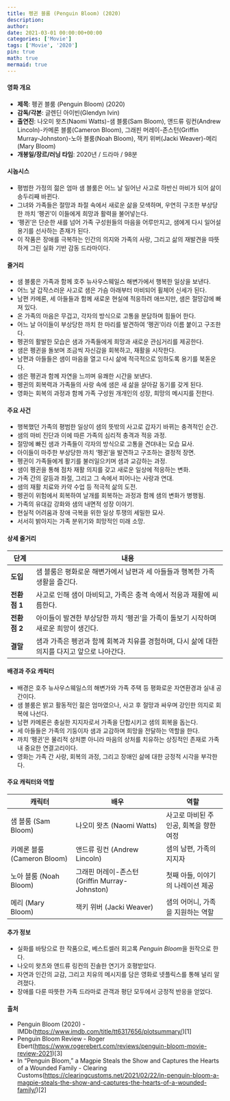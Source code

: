 ```yaml
---
title: 펭귄 블룸 (Penguin Bloom) (2020)
description: 
author: 
date: 2021-03-01 00:00:00+00:00
categories: ['Movie']
tags: ['Movie', '2020']
pin: true
math: true
mermaid: true
---
```

#### 영화 개요

- **제목**: 펭귄 블룸 (Penguin Bloom) (2020)  
- **감독/각본**: 글렌딘 아이빈(Glendyn Ivin)  
- **출연진**: 나오미 왓츠(Naomi Watts)-샘 블룸(Sam Bloom), 앤드류 링컨(Andrew Lincoln)-카메론 블룸(Cameron Bloom), 그래핀 머레이-존스턴(Griffin Murray-Johnston)-노아 블룸(Noah Bloom), 잭키 위버(Jacki Weaver)-메리(Mary Bloom)  
- **개봉일/장르/러닝 타임**: 2020년 / 드라마 / 98분  

#### 시놉시스

- 평범한 가정의 젊은 엄마 샘 블룸은 어느 날 일어난 사고로 하반신 마비가 되어 삶이 송두리째 바뀐다.  
- 그녀와 가족들은 절망과 좌절 속에서 새로운 삶을 모색하며, 우연히 구조한 부상당한 까치 ‘펭귄’이 이들에게 희망과 활력을 불어넣는다.  
- ‘펭귄’은 단순한 새를 넘어 가족 구성원들의 마음을 어루만지고, 샘에게 다시 일어설 용기를 선사하는 존재가 된다.  
- 이 작품은 장애를 극복하는 인간의 의지와 가족의 사랑, 그리고 삶의 재발견을 따뜻하게 그린 실화 기반 감동 드라마이다.  

#### 줄거리

- 샘 블룸은 가족과 함께 호주 뉴사우스웨일스 해변가에서 행복한 일상을 보낸다.  
- 어느 날 갑작스러운 사고로 샘은 가슴 아래부터 마비되어 휠체어 신세가 된다.  
- 남편 카메론, 세 아들들과 함께 새로운 현실에 적응하려 애쓰지만, 샘은 절망감에 빠져 있다.  
- 온 가족의 마음은 무겁고, 각자의 방식으로 고통을 분담하며 힘들어 한다.  
- 어느 날 아이들이 부상당한 까치 한 마리를 발견하여 ‘펭귄’이라 이름 붙이고 구조한다.  
- 펭귄의 활발한 모습은 샘과 가족들에게 희망과 새로운 관심거리를 제공한다.  
- 샘은 펭귄을 돌보며 조금씩 자신감을 회복하고, 재활을 시작한다.  
- 남편과 아들들은 샘이 마음을 열고 다시 삶에 적극적으로 임하도록 용기를 북돋운다.  
- 샘은 펭귄과 함께 자연을 느끼며 유쾌한 시간을 보낸다.  
- 펭귄의 회복력과 가족들의 사랑 속에 샘은 새 삶을 살아갈 동기를 갖게 된다.  
- 영화는 회복의 과정과 함께 가족 구성원 개개인의 성장, 희망의 메시지를 전한다.  

#### 주요 사건

- 행복했던 가족의 평범한 일상이 샘의 뜻밖의 사고로 갑자기 바뀌는 충격적인 순간.  
- 샘의 마비 진단과 이에 따른 가족의 심리적 충격과 적응 과정.  
- 절망에 빠진 샘과 가족들이 각자의 방식으로 고통을 견뎌내는 모습 묘사.  
- 아이들이 마주한 부상당한 까치 ‘펭귄’을 발견하고 구조하는 결정적 장면.  
- 펭귄이 가족들에게 활기를 불러일으키며 샘과 교감하는 과정.  
- 샘이 펭귄을 통해 점차 재활 의지를 갖고 새로운 일상에 적응하는 변화.  
- 가족 간의 갈등과 좌절, 그리고 그 속에서 피어나는 사랑과 연대.  
- 샘의 재활 치료와 카약 수업 등 적극적 삶의 도전.  
- 펭귄이 위험에서 회복하여 날개를 회복하는 과정과 함께 샘의 변화가 병행됨.  
- 가족의 유대감 강화와 샘의 내면적 성장 이야기.  
- 현실적 어려움과 장애 극복을 위한 일상 투쟁의 세밀한 묘사.  
- 서서히 밝아지는 가족 분위기와 희망적인 미래 소망.  

#### 상세 줄거리

| **단계**  | **내용**                                                                                 |
|-----------|------------------------------------------------------------------------------------------|
| **도입**  | 샘 블룸은 평화로운 해변가에서 남편과 세 아들들과 행복한 가족 생활을 즐긴다.               |
| **전환점 1** | 사고로 인해 샘이 마비되고, 가족은 충격 속에서 적응과 재활에 씨름한다.                   |
| **전환점 2** | 아이들이 발견한 부상당한 까치 ‘펭귄’을 가족이 돌보기 시작하며 새로운 희망이 생긴다.     |
| **결말**  | 샘과 가족은 펭귄과 함께 회복과 치유를 경험하며, 다시 삶에 대한 의지를 다지고 앞으로 나아간다. |

#### 배경과 주요 캐릭터

- 배경은 호주 뉴사우스웨일스의 해변가와 가족 주택 등 평화로운 자연환경과 실내 공간이다.  
- 샘 블룸은 밝고 활동적인 젊은 엄마였으나, 사고 후 절망과 싸우며 강인한 의지로 회복에 나선다.  
- 남편 카메론은 충실한 지지자로서 가족을 단합시키고 샘의 회복을 돕는다.  
- 세 아들들은 가족의 기둥이자 샘과 교감하며 희망을 전달하는 역할을 한다.  
- 까치 ‘펭귄’은 물리적 상처뿐 아니라 마음의 상처를 치유하는 상징적인 존재로 가족 내 중요한 연결고리이다.  
- 영화는 가족 간 사랑, 회복의 과정, 그리고 장애인 삶에 대한 긍정적 시각을 부각한다.  

#### 주요 캐릭터와 역할

| **캐릭터**   | **배우**           | **역할**                   |
|--------------|--------------------|----------------------------|
| 샘 블룸 (Sam Bloom)       | 나오미 왓츠 (Naomi Watts)      | 사고로 마비된 주인공, 회복을 향한 여정     |
| 카메론 블룸 (Cameron Bloom) | 앤드류 링컨 (Andrew Lincoln)     | 샘의 남편, 가족의 지지자               |
| 노아 블룸 (Noah Bloom)      | 그래핀 머레이-존스턴 (Griffin Murray-Johnston) | 첫째 아들, 이야기의 나레이션 제공           |
| 메리 (Mary Bloom)           | 잭키 위버 (Jacki Weaver)        | 샘의 어머니, 가족을 지원하는 역할          |

#### 추가 정보

- 실화를 바탕으로 한 작품으로, 베스트셀러 회고록 *Penguin Bloom*을 원작으로 한다.  
- 나오미 왓츠와 앤드류 링컨의 진솔한 연기가 호평받았다.  
- 자연과 인간의 교감, 그리고 치유의 메시지를 담은 영화로 넷플릭스를 통해 널리 알려졌다.  
- 장애를 다룬 따뜻한 가족 드라마로 관객과 평단 모두에서 긍정적 반응을 얻었다.  

#### 출처

- Penguin Bloom (2020) - IMDb(https://www.imdb.com/title/tt6317656/plotsummary/)[1]  
- Penguin Bloom Review - Roger Ebert(https://www.rogerebert.com/reviews/penguin-bloom-movie-review-2021)[3]  
- In “Penguin Bloom,” a Magpie Steals the Show and Captures the Hearts of a Wounded Family - Clearing Customs(https://clearingcustoms.net/2021/02/22/in-penguin-bloom-a-magpie-steals-the-show-and-captures-the-hearts-of-a-wounded-family/)[2]
